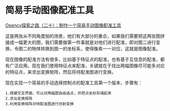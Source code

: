 # 简易手动图像配准工具
[Opencv探索之路（二十）：制作一个简易手动图像配准工具](https://www.cnblogs.com/skyfsm/p/7253208.html)

这是两张从不同角度拍的场景，他们有大部分的重合，如果我们需要把这两张图拼接成一幅更大的图，我们需要做第一件事就是对他们进行配准，即对图二进行变换，令图二的物体转换到图一的坐标系，使得像素一一对应，这就是图像配准。

现在图像的配准方法有很多，比如基于特征点的配准，也有基于互信息的配准，都有广泛应用。现在我们使用特征点来配准，关键就在于找出两幅图像尽可能多对应的特征点，来求出变换矩阵，然后将待配准图进行变换。

现在实现一个简易的手动选择控制点的配准工具第一个版本，步骤有：

    1.搭建交互界面，可以对两幅图自由选点，并把点坐标存储起来
    2.求出变换矩阵
    3.利用变换矩阵对待配准图进行仿射变换
